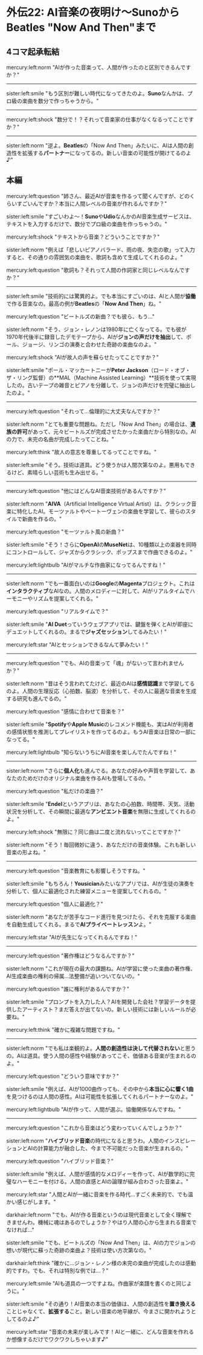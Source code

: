 # 外伝22: AI音楽の夜明け〜SunoからBeatles "Now And Then"まで

## 4コマ起承転結

mercury:left:norm "AIが作った音楽って、人間が作ったのと区別できるんですか？"

---

sister:left:smile "もう区別が難しい時代になってきたのよ。**Suno**なんかは、プロ級の楽曲を数分で作っちゃうから。"

---

mercury:left:shock "数分で！？それって音楽家の仕事がなくなるってことですか？"

---

sister:left:norm "逆よ。**Beatles**の「Now And Then」みたいに、AIは人間の創造性を拡張する**パートナー**になってるの。新しい音楽の可能性が開けてるのよ♪"

## 本編

mercury:left:question "姉さん、最近AIが音楽を作るって聞くんですが、どのくらいすごいんですか？本当に人間レベルの音楽が作れるんですか？"

sister:left:smile "すごいわよ〜！**Suno**や**Udio**なんかのAI音楽生成サービスは、テキストを入力するだけで、数分でプロ級の楽曲を作っちゃうの。"

mercury:left:shock "テキストから音楽？どういうことですか？"

sister:left:norm "例えば「悲しいピアノバラード、雨の夜、失恋の歌」って入力すると、その通りの雰囲気の楽曲を、歌詞も含めて生成してくれるのよ。"

mercury:left:question "歌詞も？それって人間の作詞家と同じレベルなんですか？"

---

sister:left:smile "技術的には驚異的よ。でも本当にすごいのは、AIと人間が**協働**で作る音楽なの。最高の例が**Beatles**の「**Now And Then**」ね。"

mercury:left:question "ビートルズの新曲？でも彼ら、もう..."

sister:left:norm "そう、ジョン・レノンは1980年に亡くなってる。でも彼が1970年代後半に録音したデモテープから、AIが**ジョンの声だけを抽出**して、ポール、ジョージ、リンゴの演奏と合わせた奇跡の楽曲なのよ。"

mercury:left:shock "AIが故人の声を蘇らせたってことですか？"

sister:left:smile "ポール・マッカートニーが**Peter Jackson**（ロード・オブ・ザ・リング監督）の**MAL（Machine Assisted Learning）**技術を使って実現したの。古いテープの雑音とピアノを分離して、ジョンの声だけを完璧に抽出したのよ。"

---

mercury:left:question "それって...倫理的に大丈夫なんですか？"

sister:left:norm "とても重要な問題ね。ただし「Now And Then」の場合は、**遺族の許可**があって、元々ビートルズが完成させたかった楽曲だから特別なの。AIの力で、未完の名曲が完成したってことね。"

mercury:left:think "故人の意志を尊重してるってことですね。"

sister:left:smile "そう。技術は道具。どう使うかは人間次第なのよ。悪用もできるけど、素晴らしい芸術も生み出せる。"

---

mercury:left:question "他にはどんなAI音楽技術があるんですか？"

sister:left:norm "**AIVA**（Artificial Intelligence Virtual Artist）は、クラシック音楽に特化したAI。モーツァルトやベートーヴェンの楽曲を学習して、彼らのスタイルで新曲を作るの。"

mercury:left:question "モーツァルト風の新曲？"

sister:left:smile "そう！さらに**OpenAI**の**MuseNet**は、10種類以上の楽器を同時にコントロールして、ジャズからクラシック、ポップスまで作曲できるのよ。"

mercury:left:lightbulb "AIがマルチな作曲家になってるんですね！"

---

sister:left:norm "でも一番面白いのは**Google**の**Magenta**プロジェクト。これは**インタラクティブ**なAIなの。人間のメロディーに対して、AIがリアルタイムでハーモニーやリズムを提案してくれる。"

mercury:left:question "リアルタイムで？"

sister:left:smile "**AI Duet**っていうウェブアプリでは、鍵盤を弾くとAIが即座にデュエットしてくれるの。まるで**ジャズセッション**してるみたい！"

mercury:left:star "AIとセッションできるなんて夢みたい！"

---

mercury:left:question "でも、AIの音楽って「魂」がないって言われませんか？"

sister:left:norm "昔はそう言われてたけど、最近のAIは**感情認識**まで学習してるのよ。人間の生理反応（心拍数、脳波）を分析して、その人に最適な音楽を生成する研究も進んでるの。"

mercury:left:question "感情に合わせて音楽を？"

sister:left:smile "**Spotify**や**Apple Music**のレコメンド機能も、実はAIが利用者の感情状態を推測してプレイリストを作ってるのよ。もうAI音楽は日常の一部になってる。"

mercury:left:lightbulb "知らないうちにAI音楽を楽しんでたんですね！"

---

sister:left:norm "さらに**個人化**も進んでる。あなたの好みや声質を学習して、あなたのためだけのオリジナル楽曲を作るAIも登場してるの。"

mercury:left:question "私だけの楽曲？"

sister:left:smile "**Endel**というアプリは、あなたの心拍数、時間帯、天気、活動状況を分析して、その瞬間に最適な**アンビエント音楽**を無限に生成してくれるのよ。"

mercury:left:shock "無限に？同じ曲は二度と流れないってことですか？"

sister:left:norm "そう！毎回微妙に違う、あなただけの音楽体験。これも新しい音楽の形よね。"

---

mercury:left:question "音楽教育にも影響しそうですね。"

sister:left:smile "もちろん！**Yousician**みたいなアプリでは、AIが生徒の演奏を分析して、個人に最適化された練習メニューを提案してくれるの。"

mercury:left:question "個人に最適化？"

sister:left:norm "あなたが苦手なコード進行を見つけたら、それを克服する楽曲を自動生成してくれる。まるで**AIプライベートレッスン**よ。"

mercury:left:star "AIが先生になってくれるんですね！"

---

mercury:left:question "著作権はどうなるんですか？"

sister:left:norm "これが現在の最大の課題ね。AIが学習に使った楽曲の著作権、AI生成楽曲の権利の帰属...法整備が追いついてないの。"

mercury:left:question "誰に権利があるんですか？"

sister:left:smile "プロンプトを入力した人？AIを開発した会社？学習データを提供したアーティスト？まだ答えが出てないの。新しい技術には新しいルールが必要ね。"

mercury:left:think "確かに複雑な問題ですね。"

---

sister:left:norm "でも私は楽観的よ。**人間の創造性は決して代替されない**と思うの。AIは道具。使う人間の感性や経験があってこそ、価値ある音楽が生まれるのよ。"

mercury:left:question "どういう意味ですか？"

sister:left:smile "例えば、AIが1000曲作っても、その中から**本当に心に響く1曲**を見つけるのは人間の感性。AIは可能性を拡張してくれるパートナーなのよ。"

mercury:left:lightbulb "AIが作って、人間が選ぶ。協働関係なんですね。"

---

mercury:left:question "これから音楽はどう変わっていくんでしょうか？"

sister:left:norm "**ハイブリッド音楽**の時代になると思うわ。人間のインスピレーションとAIの計算能力が融合した、今まで不可能だった音楽が生まれるの。"

mercury:left:question "ハイブリッド音楽？"

sister:left:smile "例えば、人間が感情的なメロディーを作って、AIが数学的に完璧なハーモニーを付ける。人間の直感とAIの論理が組み合わさった音楽よ。"

mercury:left:star "人間とAIが一緒に音楽を作る時代...すごく未来的で、でも温かい感じがします。"

darkhair:left:norm "でも、AIが作る音楽というのは現代音楽として全く理解できませんわ。機械に魂はあるのでしょうか？やはり人間の心から生まれる音楽でなければ..."

sister:left:smile "でも、ビートルズの「Now And Then」は、AIの力でジョンの想いが現代に蘇った奇跡の楽曲よ？技術は使い方次第なの。"

darkhair:left:think "確かに...ジョン・レノン様の未完の楽曲が完成したのは感動的ですわ。でも、それは特別な例では...？"

mercury:left:smile "AIも道具の一つですよね。作曲家が楽譜を書くのと同じように。"

sister:left:smile "その通り！AI音楽の本当の価値は、人間の創造性を**置き換える**ことじゃなくて、**拡張する**こと。新しい音楽の地平線が、今まさに開かれようとしてるのよ♪"

mercury:left:star "音楽の未来が楽しみです！AIと一緒に、どんな音楽を作れるか想像するだけでワクワクしちゃいます♪"

---

<!-- 参考文献・根拠資料 -->
<!-- 
- Beatles「Now And Then」: 2023年リリース、MAL技術によるジョン・レノンの声抽出
- Suno、Udio: AI音楽生成サービスの技術仕様と機能
- OpenAI MuseNet: 10楽器同時制御、複数ジャンル対応の技術
- Google Magenta: インタラクティブAI音楽プロジェクトの研究成果
- AIVA: クラシック音楽特化型AI作曲システム
- Brian Eno Generative Music: アルゴリズム音楽生成の先駆的研究
- Endel: 個人化アンビエント音楽生成アプリの技術
- AI音楽の著作権問題: 現在の法的課題と議論状況
-->